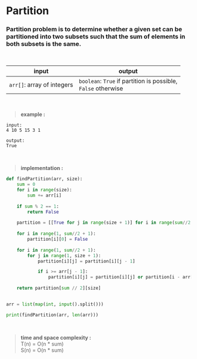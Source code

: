 # Partition 

### Partition problem is to determine whether a given set can be partitioned into two subsets such that the sum of elements in both subsets is the same.

<br>

| input | output |
| --- | --- |
| `arr[]`: array of integers | `boolean`: `True` if partition is possible, <br> `False` otherwise |

<br>

> **example :**

```
input:
4 10 5 15 3 1

output:
True
```
<br>

> **implementation :**

```python 
def findPartition(arr, size):
    sum = 0
    for i in range(size):
        sum += arr[i]
    
    if sum % 2 == 1:
        return False 
    
    partition = [[True for j in range(size + 1)] for i in range(sum//2 + 1)]
    
    for i in range(1, sum//2 + 1):
        partition[i][0] = False
    
    for i in range(1, sum//2 + 1):
        for j in range(1, size + 1):
            partition[i][j] = partition[i][j - 1]

            if i >= arr[j - 1]:
                partition[i][j] = partition[i][j] or partition[i - arr[j - 1]][j - 1]
    
    return partition[sum // 2][size]
    

arr = list(map(int, input().split()))

print(findPartition(arr, len(arr)))
```

<br>

> **time and space complexity :**
<br> T(n) = O(n * sum)
<br> S(n) = O(n * sum)